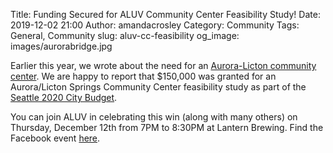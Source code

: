 Title: Funding Secured for ALUV Community Center Feasibility Study!
Date: 2019-12-02 21:00
Author: amandacrosley
Category: Community
Tags: General, Community
slug: aluv-cc-feasibility
og_image: images/aurorabridge.jpg

Earlier this year, we wrote about the need for an [Aurora-Licton community center](https://lovelicton.com/aluv-community-center-cta.html). We are happy to report that $150,000 was granted for an Aurora/Licton Springs Community Center feasibility study as part of the [Seattle 2020 City Budget](https://juarez.seattle.gov/district-5-budget-wins-2020/).

You can join ALUV in celebrating this win (along with many others) on Thursday, December 12th from 7PM to 8:30PM at Lantern Brewing. Find the Facebook event [here](https://www.facebook.com/events/2543178332579949/). 


